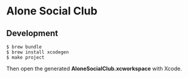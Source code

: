 # Alone Social Club

## Development

```console
$ brew bundle
$ brew install xcodegen
$ make project
```

Then open the generated **AloneSocialClub.xcworkspace** with Xcode.
